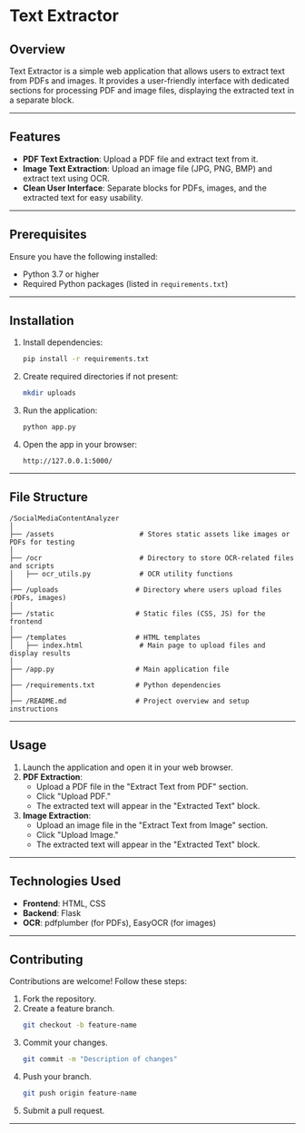 # Text Extractor

## Overview
Text Extractor is a simple web application that allows users to extract text from PDFs and images. It provides a user-friendly interface with dedicated sections for processing PDF and image files, displaying the extracted text in a separate block.

---

## Features
- **PDF Text Extraction**: Upload a PDF file and extract text from it.
- **Image Text Extraction**: Upload an image file (JPG, PNG, BMP) and extract text using OCR.
- **Clean User Interface**: Separate blocks for PDFs, images, and the extracted text for easy usability.

---

## Prerequisites
Ensure you have the following installed:
- Python 3.7 or higher
- Required Python packages (listed in `requirements.txt`)

---

## Installation

1. Install dependencies:
   ```bash
   pip install -r requirements.txt
   ```

2. Create required directories if not present:
   ```bash
   mkdir uploads
   ```

3. Run the application:
   ```bash
   python app.py
   ```

4. Open the app in your browser:
   ```
   http://127.0.0.1:5000/
   ```

---

## File Structure
```
/SocialMediaContentAnalyzer
│
├── /assets                     # Stores static assets like images or PDFs for testing
│
├── /ocr                        # Directory to store OCR-related files and scripts
│   ├── ocr_utils.py            # OCR utility functions
│
├── /uploads                   # Directory where users upload files (PDFs, images)
│
├── /static                    # Static files (CSS, JS) for the frontend
│
├── /templates                 # HTML templates
│   ├── index.html              # Main page to upload files and display results
│
├── /app.py                    # Main application file
│
├── /requirements.txt          # Python dependencies
│
├── /README.md                 # Project overview and setup instructions
```

---

## Usage
1. Launch the application and open it in your web browser.
2. **PDF Extraction**:
   - Upload a PDF file in the "Extract Text from PDF" section.
   - Click "Upload PDF."
   - The extracted text will appear in the "Extracted Text" block.
3. **Image Extraction**:
   - Upload an image file in the "Extract Text from Image" section.
   - Click "Upload Image."
   - The extracted text will appear in the "Extracted Text" block.

---

## Technologies Used
- **Frontend**: HTML, CSS
- **Backend**: Flask
- **OCR**: pdfplumber (for PDFs), EasyOCR (for images)

---

## Contributing
Contributions are welcome! Follow these steps:
1. Fork the repository.
2. Create a feature branch.
   ```bash
   git checkout -b feature-name
   ```
3. Commit your changes.
   ```bash
   git commit -m "Description of changes"
   ```
4. Push your branch.
   ```bash
   git push origin feature-name
   ```
5. Submit a pull request.

---


